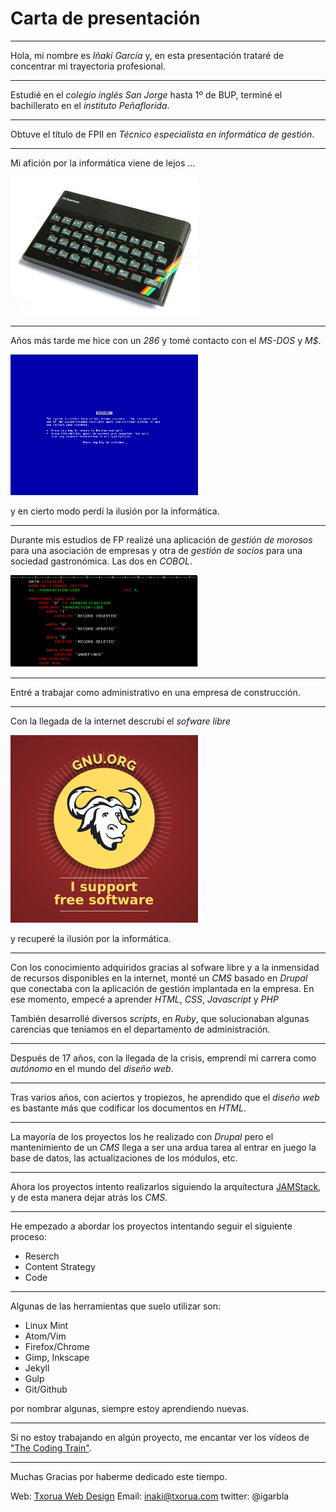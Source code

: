 # Carta de presentación
---

Hola, mi nombre es *Iñaki García* y, en esta presentación trataré de concentrar mi trayectoria profesional.

---

Estudié en el *colegio inglés San Jorge* hasta 1º de BUP, terminé el bachillerato en el *instituto Peñaflorida*.

---

Obtuve el título de FPII en *Técnico especialista en informática de gestión*.

---

Mi afición por la informática viene de lejos ...

![spectrum](zx-spectrum.jpg)

---

Años más tarde me hice con un *286* y tomé contacto con el *MS-DOS* y *M$*.

![bsod](bsod.png)

y en cierto modo perdí la ilusión por la informática.

---

Durante mis estudios de FP realizé una aplicación de *gestión de morosos* para una asociación de empresas y otra de *gestión de socios* para una sociedad gastronómica. Las dos en *COBOL*.

![cobol](cobol.png)

---

Entré a trabajar como administrativo en una empresa de construcción.

---

Con la llegada de la internet descrubí el *sofware libre*

![gnu](gnu.png)

y recuperé la ilusión por la informática.

---

Con los conocimiento adquiridos gracias al sofware libre y a la inmensidad de recursos disponibles en la internet, monté un *CMS* basado en *Drupal* que conectaba con la aplicación de gestión implantada en la empresa. En ese momento, empecé a aprender *HTML*, *CSS*, *Javascript* y *PHP*

También desarrollé diversos *scripts*, en *Ruby*, que solucionaban algunas carencias que teniamos en el departamento de administración.

---

Después de 17 años, con la llegada de la crisis, emprendí mi carrera como *autónomo* en el mundo del *diseño web*.

---

Tras varios años, con aciertos y tropiezos, he aprendido que el *diseño web* es bastante más que codificar los documentos en *HTML*.

---

La mayoría de los proyectos los he realizado con *Drupal* pero el mantenimiento de un *CMS* llega a ser una ardua tarea al entrar en juego la base de datos, las actualizaciones de los módulos, etc.

---

Ahora los proyectos intento realizarlos siguiendo la arquitectura [JAMStack](https://jamstack.org), y de esta manera dejar atrás los *CMS*.

---

He empezado a abordar los proyectos intentando seguir el siguiente proceso:

- Reserch
- Content Strategy
- Code

---

Algunas de las herramientas que suelo utilizar son:

- Linux Mint
- Atom/Vim
- Firefox/Chrome
- Gimp, Inkscape
- Jekyll
- Gulp
- Git/Github

por nombrar algunas, siempre estoy aprendiendo nuevas.

---

Si no estoy trabajando en algún proyecto, me encantar ver los vídeos de ["The Coding Train"](https://www.youtube.com/channel/UCvjgXvBlbQiydffZU7m1_aw).

---

Muchas Gracias por haberme dedicado este tiempo.

Web: [Txorua Web Design](https://www.txorua.com)
Email: inaki@txorua.com
twitter: @igarbla
